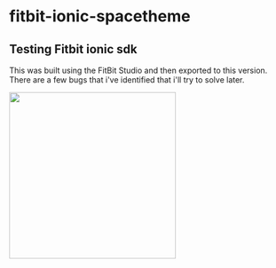 # fitbit-ionic-spacetheme
Testing Fitbit ionic sdk 
---
This was built using the FitBit Studio and then exported to this version. There are a few bugs that i've identified that i'll try to solve later.

<img width="300" src="https://github.com/pgerochi/fitbit-ionic-spacetheme/blob/master/readme-img.png">
